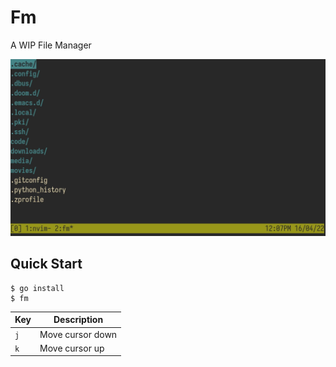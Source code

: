 # Fm
A WIP File Manager

![Fm](img/fm-00.jpeg)

## Quick Start
```console
$ go install
$ fm
```

| Key | Description      |
| --- | ---------------- |
| `j` | Move cursor down |
| `k` | Move cursor up   |

